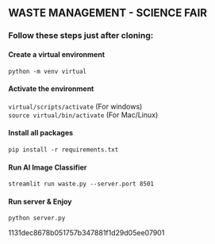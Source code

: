 ## WASTE MANAGEMENT - SCIENCE FAIR

### Follow these steps just after cloning:
#### Create a virtual environment
```python -m venv virtual```

#### Activate the environment
```virtual/scripts/activate``` (For windows)<br>
```source virtual/bin/activate``` (For Mac/Linux)

#### Install all packages
```pip install -r requirements.txt```

#### Run AI Image Classifier
```streamlit run waste.py --server.port 8501```

#### Run server & Enjoy
```python server.py```

1131dec8678b051757b347881f1d29d05ee07901
